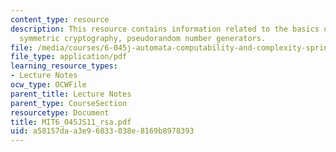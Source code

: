 ```yaml
---
content_type: resource
description: This resource contains information related to the basics of cryptography,
  symmetric cryptography, pseudorandom number generators.
file: /media/courses/6-045j-automata-computability-and-complexity-spring-2011/a58157daa3e96833038e8169b8978393_MIT6_045JS11_rsa.pdf
file_type: application/pdf
learning_resource_types:
- Lecture Notes
ocw_type: OCWFile
parent_title: Lecture Notes
parent_type: CourseSection
resourcetype: Document
title: MIT6_045JS11_rsa.pdf
uid: a58157da-a3e9-6833-038e-8169b8978393
---
```

